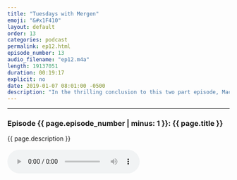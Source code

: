 ```yaml
---
title: "Tuesdays with Mergen"
emoji: "&#x1F410"
layout: default
order: 13
categories: podcast
permalink: ep12.html
episode_number: 13
audio_filename: "ep12.m4a"
length: 19137051
duration: 00:19:17
explicit: no
date: 2019-01-07 08:01:00 -0500
description: "In the thrilling conclusion to this two part episode, Mack and Mike discuss with Mergen about how his nomadic Mongolian roots clash with modern Western society."
---
```


<hr />
<p>
<h3>Episode {{ page.episode_number | minus: 1 }}: {{ page.title }}</h3>
{{ page.description }}
<br />
<br />
<audio controls="">
<source src="{{ site.podcast_audio_prefix | append: page.audio_filename }}" type="audio/x-m4a" />
Your browser does not support the audio element.
</audio>
</p>
